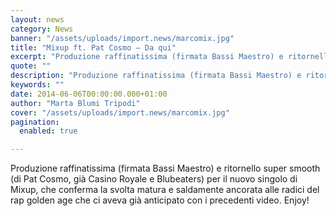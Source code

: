 ```yaml
---
layout: news
category: News
banner: "/assets/uploads/import.news/marcomix.jpg"
title: "Mixup ft. Pat Cosmo – Da qui"
excerpt: "Produzione raffinatissima (firmata Bassi Maestro) e ritornello super smooth (di Pat Cosmo, già Casino Royale e Blubeaters) per il nuovo singolo di Mixup, che conferma la svolta matura e saldamente ancorata alle radici del rap golden age che ci aveva già anticipato con i precedenti video. Enjoy!"
quote: ""
description: "Produzione raffinatissima (firmata Bassi Maestro) e ritornello super smooth (di Pat Cosmo, già Casino Royale e Blubeaters) per il nuovo singolo di Mixup, che conferma la svolta matura e saldamente ancorata alle radici del rap golden age che ci aveva già anticipato con i precedenti video. Enjoy!"
keywords: ""
date: 2014-06-06T00:00:00.000+01:00
author: "Marta Blumi Tripodi"
cover: "/assets/uploads/import.news/marcomix.jpg"
pagination:
  enabled: true

---
```


[](https://hotmc.com/wp-content/uploads/2014/06/marcomix.jpg)

Produzione raffinatissima (firmata Bassi Maestro) e ritornello super smooth (di Pat Cosmo, già Casino Royale e Blubeaters) per il nuovo singolo di Mixup, che conferma la svolta matura e saldamente ancorata alle radici del rap golden age che ci aveva già anticipato con i precedenti video. Enjoy!